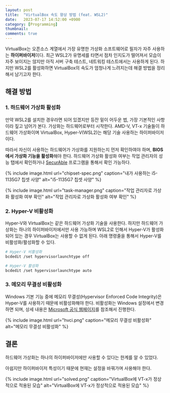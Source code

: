 ```yaml
---
layout: post
title:  "VirtualBox 속도 향상 방법 (feat. WSL2)"
date:   2023-07-17 14:52:00 +0900
category: [Programming]
thumbnail: 
comments: true
---
```

<span class="caps-en">V</span>irtualBox는 오픈소스 계열에서 가장 유명한 가상화 소프트웨어로 필자가 자주 사용하는 **하이퍼바이저**이다. 최근 WSL2가 유명세를 타면서 점차 인지도가 떨어져서 모습이 자주 보이지는 않지만 아직 서버 구축 테스트, 네트워킹 테스트에서는 사용하게 된다. 하지만 WSL2를 활성화하면 VirtualBox의 속도가 엄청나게 느려지는데 해결 방법을 정리해서 남기고자 한다.

## 해결 방법

### 1. 하드웨어 가상화 활성화
만약 WSL2를 설치한 경우라면 되어 있겠지만 등잔 밑이 어두운 법, 가장 기본적인 사항이라 짚고 넘어가 본다. 가상화는 하드웨어로부터 시작한다. AMD-V, VT-x 기술들이 하드웨어 가상화이며 VirtualBox, Hyper-V(WSL2)는 해당 기술 사용하는 하이퍼바이저이다.

따라서 자신이 사용하는 하드웨어가 가상화를 지원하는지 먼저 확인하여야 하며, **BIOS에서 가상화 기능을 활성화**해야 한다. 하드웨어 가상화 활성화 여부는 작업 관리자의 성능 탭에서 확인하거나 [SecurAble][SecurAble] 프로그램을 통해서 확인 가능하다.

{% include image.html url="chipset-spec.png" caption="내가 사용하는 i5-1135G7 칩셋 사양" alt="i5-1135G7 칩셋 사양" %}

{% include image.html url="task-manager.png" caption="작업 관리자로 가상화 활성화 여부 확인" alt="작업 관리자로 가상화 활성화 여부 확인" %}

### 2. Hyper-V 비활성화
Hyper-V와 VirtualBox는 같은 하드웨어 가상화 기술을 사용한다. 하지만 하드웨어 가상화는 하나의 하이퍼바이저에서만 사용 가능하며 WSL2로 인해서 Hyper-V가 활성화되어 있는 경우 VirtualBox는 사용할 수 없게 된다. 아래 명령줄을 통해서 Hyper-V를 비활성화/활성화할 수 있다.

```bash
# Hyper-V 비활성화
bcdedit /set hypervisorlaunchtype off

# Hyper-V 활성화
bcdedit /set hypervisorlaunchtype auto
```

### 3. 메모리 무결성 비활성화
Windows 기본 기능 중에 메모리 무결성(Hypervisor Enforced Code Integrity)은 Hyper-V를 사용하기 때문에 비활성화해야 한다. 비활성화는 Windows 설정에서 변경하면 되며, 상세 내용은 [Microsoft 공식 웹페이지][HVCI]를 참조해서 진행한다.

{% include image.html url="hvci.png" caption="메모리 무결성 비활성화" alt="메모리 무결성 비활성화" %}

## 결론
하드웨어 가상화는 하나의 하이퍼바이저에만 사용할 수 있다는 한계를 알 수 있었다.

아쉽지만 하이퍼바이저 특성이기 때문에 현재는 설정을 바꿔가며 사용해야 한다.

{% include image.html url="solved.png" caption="VirtualBox에 VT-x가 정상적으로 적용된 모습" alt="VirtualBox에 VT-x가 정상적으로 적용된 모습" %}

[SecurAble]: https://www.grc.com/securable.htm
[HVCI]: https://learn.microsoft.com/ko-kr/windows/security/hardware-security/enable-virtualization-based-protection-of-code-integrity#how-to-turn-on-memory-integrity